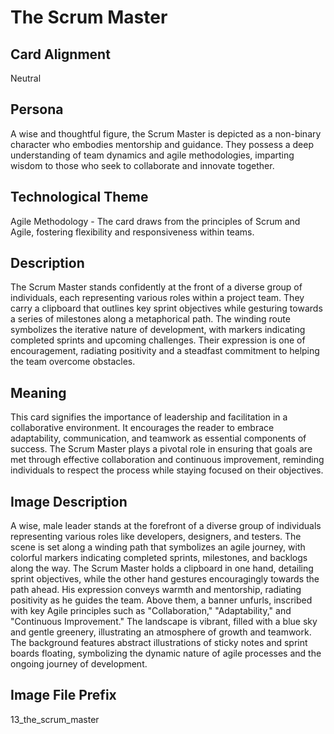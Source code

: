 # The Scrum Master

## Card Alignment
Neutral

## Persona
A wise and thoughtful figure, the Scrum Master is depicted as a non-binary character who embodies mentorship and guidance. They possess a deep understanding of team dynamics and agile methodologies, imparting wisdom to those who seek to collaborate and innovate together.

## Technological Theme
Agile Methodology - The card draws from the principles of Scrum and Agile, fostering flexibility and responsiveness within teams.

## Description
The Scrum Master stands confidently at the front of a diverse group of individuals, each representing various roles within a project team. They carry a clipboard that outlines key sprint objectives while gesturing towards a series of milestones along a metaphorical path. The winding route symbolizes the iterative nature of development, with markers indicating completed sprints and upcoming challenges. Their expression is one of encouragement, radiating positivity and a steadfast commitment to helping the team overcome obstacles.

## Meaning
This card signifies the importance of leadership and facilitation in a collaborative environment. It encourages the reader to embrace adaptability, communication, and teamwork as essential components of success. The Scrum Master plays a pivotal role in ensuring that goals are met through effective collaboration and continuous improvement, reminding individuals to respect the process while staying focused on their objectives.

## Image Description
A wise, male leader stands at the forefront of a diverse group of individuals representing various roles like developers, designers, and testers. The scene is set along a winding path that symbolizes an agile journey, with colorful markers indicating completed sprints, milestones, and backlogs along the way. The Scrum Master holds a clipboard in one hand, detailing sprint objectives, while the other hand gestures encouragingly towards the path ahead. His expression conveys warmth and mentorship, radiating positivity as he guides the team. Above them, a banner unfurls, inscribed with key Agile principles such as "Collaboration," "Adaptability," and "Continuous Improvement." The landscape is vibrant, filled with a blue sky and gentle greenery, illustrating an atmosphere of growth and teamwork. The background features abstract illustrations of sticky notes and sprint boards floating, symbolizing the dynamic nature of agile processes and the ongoing journey of development.

## Image File Prefix
13_the_scrum_master